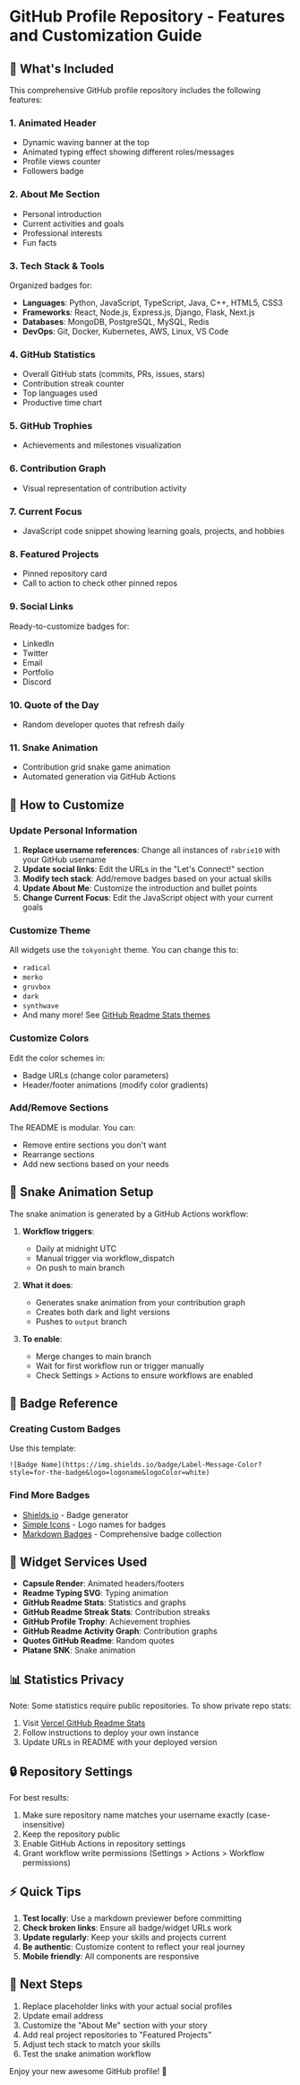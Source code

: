 # GitHub Profile Repository - Features and Customization Guide

## 🎉 What's Included

This comprehensive GitHub profile repository includes the following features:

### 1. **Animated Header**
- Dynamic waving banner at the top
- Animated typing effect showing different roles/messages
- Profile views counter
- Followers badge

### 2. **About Me Section**
- Personal introduction
- Current activities and goals
- Professional interests
- Fun facts

### 3. **Tech Stack & Tools**
Organized badges for:
- **Languages**: Python, JavaScript, TypeScript, Java, C++, HTML5, CSS3
- **Frameworks**: React, Node.js, Express.js, Django, Flask, Next.js
- **Databases**: MongoDB, PostgreSQL, MySQL, Redis
- **DevOps**: Git, Docker, Kubernetes, AWS, Linux, VS Code

### 4. **GitHub Statistics**
- Overall GitHub stats (commits, PRs, issues, stars)
- Contribution streak counter
- Top languages used
- Productive time chart

### 5. **GitHub Trophies**
- Achievements and milestones visualization

### 6. **Contribution Graph**
- Visual representation of contribution activity

### 7. **Current Focus**
- JavaScript code snippet showing learning goals, projects, and hobbies

### 8. **Featured Projects**
- Pinned repository card
- Call to action to check other pinned repos

### 9. **Social Links**
Ready-to-customize badges for:
- LinkedIn
- Twitter
- Email
- Portfolio
- Discord

### 10. **Quote of the Day**
- Random developer quotes that refresh daily

### 11. **Snake Animation**
- Contribution grid snake game animation
- Automated generation via GitHub Actions

## 🔧 How to Customize

### Update Personal Information

1. **Replace username references**: Change all instances of `rabrie10` with your GitHub username
2. **Update social links**: Edit the URLs in the "Let's Connect!" section
3. **Modify tech stack**: Add/remove badges based on your actual skills
4. **Update About Me**: Customize the introduction and bullet points
5. **Change Current Focus**: Edit the JavaScript object with your current goals

### Customize Theme

All widgets use the `tokyonight` theme. You can change this to:
- `radical`
- `merko`
- `gruvbox`
- `dark`
- `synthwave`
- And many more! See [GitHub Readme Stats themes](https://github.com/anuraghazra/github-readme-stats/blob/master/themes/README.md)

### Customize Colors

Edit the color schemes in:
- Badge URLs (change color parameters)
- Header/footer animations (modify color gradients)

### Add/Remove Sections

The README is modular. You can:
- Remove entire sections you don't want
- Rearrange sections
- Add new sections based on your needs

## 🚀 Snake Animation Setup

The snake animation is generated by a GitHub Actions workflow:

1. **Workflow triggers**:
   - Daily at midnight UTC
   - Manual trigger via workflow_dispatch
   - On push to main branch

2. **What it does**:
   - Generates snake animation from your contribution graph
   - Creates both dark and light versions
   - Pushes to `output` branch

3. **To enable**:
   - Merge changes to main branch
   - Wait for first workflow run or trigger manually
   - Check Settings > Actions to ensure workflows are enabled

## 📝 Badge Reference

### Creating Custom Badges

Use this template:
```
![Badge Name](https://img.shields.io/badge/Label-Message-Color?style=for-the-badge&logo=logoname&logoColor=white)
```

### Find More Badges

- [Shields.io](https://shields.io/) - Badge generator
- [Simple Icons](https://simpleicons.org/) - Logo names for badges
- [Markdown Badges](https://github.com/Ileriayo/markdown-badges) - Comprehensive badge collection

## 🎨 Widget Services Used

- **Capsule Render**: Animated headers/footers
- **Readme Typing SVG**: Typing animation
- **GitHub Readme Stats**: Statistics and graphs
- **GitHub Readme Streak Stats**: Contribution streaks
- **GitHub Profile Trophy**: Achievement trophies
- **GitHub Readme Activity Graph**: Contribution graphs
- **Quotes GitHub Readme**: Random quotes
- **Platane SNK**: Snake animation

## 📊 Statistics Privacy

Note: Some statistics require public repositories. To show private repo stats:
1. Visit [Vercel GitHub Readme Stats](https://github.com/anuraghazra/github-readme-stats)
2. Follow instructions to deploy your own instance
3. Update URLs in README with your deployed version

## 🔒 Repository Settings

For best results:
1. Make sure repository name matches your username exactly (case-insensitive)
2. Keep the repository public
3. Enable GitHub Actions in repository settings
4. Grant workflow write permissions (Settings > Actions > Workflow permissions)

## ⚡ Quick Tips

1. **Test locally**: Use a markdown previewer before committing
2. **Check broken links**: Ensure all badge/widget URLs work
3. **Update regularly**: Keep your skills and projects current
4. **Be authentic**: Customize content to reflect your real journey
5. **Mobile friendly**: All components are responsive

## 🌟 Next Steps

1. Replace placeholder links with your actual social profiles
2. Update email address
3. Customize the "About Me" section with your story
4. Add real project repositories to "Featured Projects"
5. Adjust tech stack to match your skills
6. Test the snake animation workflow

Enjoy your new awesome GitHub profile! 🎉
